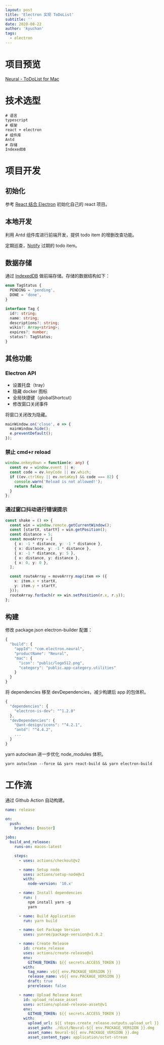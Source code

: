 ```yaml
---
layout: post
title: 'Electron 实现 ToDoList'
subtitle: ''
date: 2020-08-22
author: 'kyuchan'
tags:
  - electron
---
```


# 项目预览

[Neural - ToDoList for Mac](https://github.com/kyuch4n/Neural/releases)

# 技术选型

```shell
# 语言
typescript
# 框架
react + electron
# 组件库
Antd
# 存储
IndexedDB
```

# 项目开发

## 初始化

参考 [React 结合 Electron](https://juejin.im/post/6844903555921362952#heading-5) 初始化自己的 react 项目。

## 本地开发

利用 Antd 组件库进行前端开发，提供 todo item 的增删改查功能。

定期巡查，[Notify](https://developer.mozilla.org/zh-CN/docs/Web/API/Notification) 过期的 todo item。

## 数据存储

通过 [IndexedDB](https://developer.mozilla.org/zh-CN/docs/Web/API/IndexedDB_API) 做前端存储。存储的数据结构如下：

```typescript
enum TagStatus {
  PENDING = 'pending',
  DONE = 'done',
}

interface Tag {
  id?: string;
  name: string;
  descriptions?: string;
  wikis?: Array<string>;
  expires?: number;
  status?: TagStatus;
}
```

## 其他功能

### Electron API

- 设置托盘（tray）
- 隐藏 docker 图标
- 全局快捷键（globalShortcut）
- 修改窗口关闭事件

将窗口关闭改为隐藏。

```typescript
mainWindow.on('close', e => {
  mainWindow.hide();
  e.preventDefault();
});
```

### 禁止 cmd+r reload

```typescript
window.onkeydown = function(e: any) {
  const ev = window.event || e;
  const code = ev.keyCode || ev.which;
  if ((ev.ctrlKey || ev.metaKey) && code === 82) {
    console.warn('Reload is not allowed!');
    return false;
  }
};
```

### 通过窗口抖动进行错误提示

```typescript
const shake = () => {
  const win = window.remote.getCurrentWindow();
  const [startX, startY] = win.getPosition();
  const distance = 5;
  const moveArrry = [
    { x: -1 * distance, y: -1 * distance },
    { x: distance, y: -1 * distance },
    { x: -1 * distance, y: 5 },
    { x: distance, y: distance },
    { x: 0, y: 0 },
  ];

  const routeArray = moveArrry.map(item => ({
    x: item.x + startX,
    y: item.y + startY,
  }));
  routeArray.forEach(r => win.setPosition(r.x, r.y));
};
```

## 构建

修改 package.json electron-builder 配置：

```javascript
{
  "build": {
    "appId": "com.electron.neural",
    "productName": "Neural",
    "mac": {
      "icon": "public/logo512.png",
      "category": "public.app-category.utilities"
    }
  }
}
```

将 dependencies 移至 devDependencies，减少构建后 app 的包体积。

```typescript
{
  "dependencies": {
    "electron-is-dev": "^1.2.0"
  },
  "devDependencies": {
    "@ant-design/icons": "^4.2.1",
    "antd": "^4.4.2",
    ...
  }
}
```

yarn autoclean 进一步优化 node_modules 体积。

```shell
yarn autoclean --force && yarn react-build && yarn electron-build
```

# 工作流

通过 Github Action 自动构建。

```yaml
name: release

on:
  push:
    branches: [master]

jobs:
  build_and_release:
    runs-on: macos-latest

    steps:
      - uses: actions/checkout@v2

      - name: Setup node
        uses: actions/setup-node@v1
        with:
          node-version: '10.x'

      - name: Install dependencies
        run: |
          npm install yarn -g
          yarn

      - name: Build Application
        run: yarn build

      - name: Get Package Version
        uses: yunree/package-version@v1.0.2

      - name: Create Release
        id: create_release
        uses: actions/create-release@v1
        env:
          GITHUB_TOKEN: ${{ secrets.ACCESS_TOKEN }}
        with:
          tag_name: v${{ env.PACKAGE_VERSION }}
          release_name: v${{ env.PACKAGE_VERSION }}
          draft: true
          prerelease: false

      - name: Upload Release Asset
        id: upload_release_asset
        uses: actions/upload-release-asset@v1
        env:
          GITHUB_TOKEN: ${{ secrets.ACCESS_TOKEN }}
        with:
          upload_url: ${{ steps.create_release.outputs.upload_url }}
          asset_path: ./dist/Neural-${{ env.PACKAGE_VERSION }}.dmg
          asset_name: Neural-${{ env.PACKAGE_VERSION }}.dmg
          asset_content_type: application/octet-stream
```
